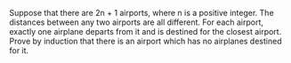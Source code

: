 Suppose that there are 2n + 1 airports, where n is a positive integer. The distances between any two airports are all different. For each airport, exactly one airplane departs from it and is destined for the closest airport. Prove by induction that there is an airport which has no airplanes destined for it.